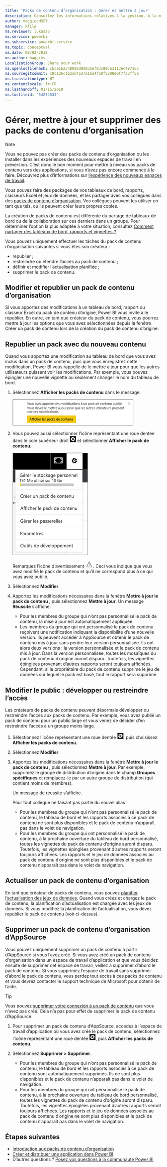 ```yaml
---
title: 'Packs de contenu d’organisation : Gérer et mettre à jour'
description: Consultez les informations relatives à la gestion, à la mise à jour et à la suppression des packs de contenu d’organisation dans Power BI.
author: maggiesMSFT
manager: kfile
ms.reviewer: lukaszp
ms.service: powerbi
ms.subservice: powerbi-service
ms.topic: conceptual
ms.date: 08/02/2018
ms.author: maggies
LocalizationGroup: Share your work
ms.openlocfilehash: cbca162348092d9d03bef03199c63113ec487165
ms.sourcegitcommit: c8c126c1b2ab4527a16a4fb8f5208e0f7fa5ff5a
ms.translationtype: HT
ms.contentlocale: fr-FR
ms.lasthandoff: 01/15/2019
ms.locfileid: "54274533"
---
```

# <a name="manage-update-and-delete-organizational-content-packs"></a>Gérer, mettre à jour et supprimer des packs de contenu d’organisation
> [!NOTE]
> Vous ne pouvez pas créer des packs de contenu d’organisation ou les installer dans les expériences des nouveaux espaces de travail en préversion. C’est donc le bon moment pour mettre à niveau vos packs de contenu vers des applications, si vous n’avez pas encore commencé à le faire. Découvrez plus d’informations sur [l’expérience des nouveaux espaces de travail](service-create-the-new-workspaces.md).
> 

Vous pouvez faire des packages de vos tableaux de bord, rapports, classeurs Excel et jeux de données, et les partager avec vos collègues dans des [packs de contenu d’organisation](service-organizational-content-pack-introduction.md). Vos collègues peuvent les utiliser en tant que tels, ou ils peuvent créer leurs propres copies.

La création de packs de contenu est différente du partage de tableaux de bord ou de la collaboration sur ces derniers dans un groupe. Pour déterminer l’option la plus adaptée à votre situation, consultez [Comment partager des tableaux de bord, rapports et vignettes ?](service-how-to-collaborate-distribute-dashboards-reports.md).

Vous pouvez uniquement effectuer les tâches du pack de contenu d’organisation suivantes si vous êtes son créateur :

* republier ;
* restreindre ou étendre l’accès au pack de contenu ;
* définir et modifier l’actualisation planifiée ;
* supprimer le pack de contenu.

## <a name="modify-and-re-publish-an-organizational-content-pack"></a>Modifier et republier un pack de contenu d’organisation
Si vous apportez des modifications à un tableau de bord, rapport ou classeur Excel du pack de contenu d’origine, Power BI vous invite à le republier. En outre, en tant que créateur du pack de contenu, vous pourrez mettre à jour les options que vous avez sélectionnées depuis la fenêtre Créer un pack de contenu lors de la création du pack de contenu d’origine. 

## <a name="republish-with-new-content"></a>Republier un pack avec du nouveau contenu
Quand vous apportez une modification au tableau de bord que vous avez inclus dans un pack de contenu, puis que vous enregistrez cette modification, Power BI vous rappelle de le mettre à jour pour que les autres utilisateurs puissent voir les modifications. Par exemple, vous pouvez épingler une nouvelle vignette ou seulement changer le nom du tableau de bord.

1. Sélectionnez **Afficher les packs de contenu** dans le message.
   
   ![](media/service-organizational-content-pack-manage-update-delete/pbi_contpkchangesmessage.png)
2. Vous pouvez aussi sélectionner l’icône représentant une roue dentée dans le coin supérieur droit ![](media/service-organizational-content-pack-manage-update-delete/cog.png) et sélectionner **Afficher le pack de contenu**.
   
   ![](media/service-organizational-content-pack-manage-update-delete/pbi_contpkview.png)
   
   Remarquez l’icône d’avertissement ![](media/service-organizational-content-pack-manage-update-delete/pbi_contpkwarningicon.png).  Ceci vous indique que vous avez modifié le pack de contenu et qu’il ne correspond plus à ce qui vous avez publié.
3. Sélectionnez **Modifier**.  
4. Apportez les modifications nécessaires dans la fenêtre **Mettre à jour le pack de contenu** , puis sélectionnez **Mettre à jour**. Un message **Réussite** s’affiche.
   
   * Pour les membres du groupe qui n’ont pas personnalisé le pack de contenu, la mise à jour est automatiquement appliquée.
   * Les membres du groupe qui ont personnalisé le pack de contenu reçoivent une notification indiquant la disponibilité d’une nouvelle version.  Ils peuvent accéder à AppSource et obtenir le pack de contenu mis à jour sans perdre leur version personnalisée.  Ils ont alors deux versions : la version personnalisée et le pack de contenu mis à jour.  Dans la version personnalisée, toutes les mosaïques du pack de contenu d’origine auront disparu.  Toutefois, les vignettes épinglées provenant d’autres rapports seront toujours affichées. Cependant, si le propriétaire du pack de contenu supprime le jeu de données sur lequel le pack est basé, tout le rapport sera supprimé.  

## <a name="update-the-audience-expand-or-restrict-access"></a>Modifier le public : développer ou restreindre l’accès
Les créateurs de packs de contenu peuvent désormais développer ou restreindre l’accès aux packs de contenu.  Par exemple, vous avez publié un pack de contenu pour un public large et vous venez de décider d’en restreindre l’accès à un groupe moins large.  

1. Sélectionnez l’icône représentant une roue dentée ![](media/service-organizational-content-pack-manage-update-delete/cog.png), puis choisissez **Afficher les packs de contenu**.
2. Sélectionnez **Modifier**. 
3. Apportez les modifications nécessaires dans la fenêtre **Mettre à jour le pack de contenu** , puis sélectionnez **Mettre à jour**. Par exemple, supprimez le groupe de distribution d’origine dans le champ **Groupes spécifiques** et remplacez-le par un autre groupe de distribution (qui contient moins de membres).
   
   Un message de réussite s’affiche.
   
   Pour tout collègue ne faisant pas partie du nouvel alias :
   
   * Pour les membres du groupe qui n’ont pas personnalisé le pack de contenu, le tableau de bord et les rapports associés à ce pack de contenu ne sont plus disponibles et le pack de contenu n’apparaît pas dans le volet de navigation.
   * Pour les membres du groupe qui ont personnalisé le pack de contenu, à la prochaine ouverture du tableau de bord personnalisé, toutes les vignettes du pack de contenu d’origine auront disparu.  Toutefois, les vignettes épinglées provenant d’autres rapports seront toujours affichées. Les rapports et le jeu de données associés au pack de contenu d’origine ne sont plus disponibles et le pack de contenu n’apparaît pas dans le volet de navigation.   

## <a name="refresh-an-organizational-content-pack"></a>Actualiser un pack de contenu d’organisation
En tant que créateur de packs de contenu, vous pouvez [planifier l’actualisation des jeux de données](refresh-data.md).  Quand vous créez et chargez le pack de contenu, la planification d’actualisation est chargée avec les jeux de données. Si vous modifiez la planification de l’actualisation, vous devez republier le pack de contenu (voir ci-dessus).

## <a name="delete-an-organizational-content-pack-from-appsource"></a>Supprimer un pack de contenu d’organisation d’AppSource
Vous pouvez uniquement supprimer un pack de contenu à partir d’AppSource si vous l’avez créé. Si vous avez créé un pack de contenu d’organisation dans un espace de travail d’application et que vous décidez ensuite de supprimer cet espace de travail, veillez à supprimer d’abord le pack de contenu. Si vous supprimez l’espace de travail sans supprimer d’abord le pack de contenu, vous perdez tout accès à ces packs de contenu et vous devrez contacter le support technique de Microsoft pour obtenir de l’aide. 

> [!TIP]
> Vous pouvez [supprimer votre connexion à un pack de contenu](service-organizational-content-pack-disconnect.md) que vous n’avez pas créé. Cela n’a pas pour effet de supprimer le pack de contenu d’AppSource.
> 
> 

1. Pour supprimer un pack de contenu d’AppSource, accédez à l’espace de travail d’application où vous avez créé le pack de contenu, sélectionnez l’icône représentant une roue dentée ![](media/service-organizational-content-pack-manage-update-delete/cog.png), puis **Afficher les packs de contenu**.
2. Sélectionnez **Supprimer \> Supprimer**. 
   
   * Pour les membres du groupe qui n’ont pas personnalisé le pack de contenu, le tableau de bord et les rapports associés à ce pack de contenu sont automatiquement supprimés. Ils ne sont plus disponibles et le pack de contenu n’apparaît pas dans le volet de navigation.
   * Pour les membres du groupe qui ont personnalisé le pack de contenu, à la prochaine ouverture du tableau de bord personnalisé, toutes les vignettes du pack de contenu d’origine auront disparu.  Toutefois, les vignettes épinglées provenant d’autres rapports seront toujours affichées. Les rapports et le jeu de données associés au pack de contenu d’origine ne sont plus disponibles et le pack de contenu n’apparaît pas dans le volet de navigation.   

## <a name="next-steps"></a>Étapes suivantes
* [Introduction aux packs de contenu d’organisation](service-organizational-content-pack-introduction.md)
* [Créer et distribuer une application dans Power BI](service-create-distribute-apps.md) 
* D’autres questions ? [Posez vos questions à la communauté Power BI](http://community.powerbi.com/)

